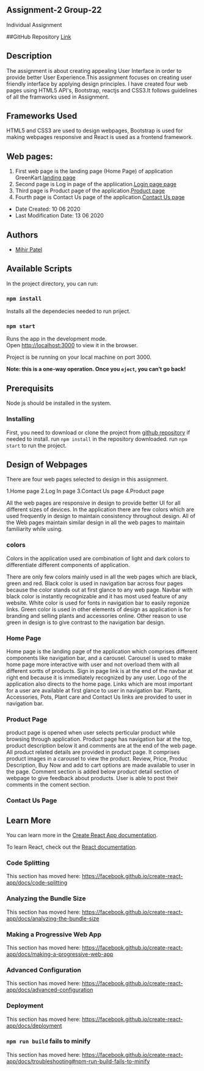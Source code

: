 ## Assignment-2 Group-22
Individual Assignment

##GitHub Repository
[Link](http://https://github.com/mihirpatel1996/Assignment-2)

 ## Description
The assignment is about creating appealing User Interface in order to provide better User Experience.This assignment focuses on creating user friendly interface 
by applying design principles. I have created four web pages using HTML5 API's, Bootstrap, reactjs and CSS3.It follows guidelines of all the framworks used in Assignment.


 ## Frameworks Used

HTML5 and CSS3 are used to design webpages, 
Bootstrap is used for making webpages responsive and
React is used as a frontend framework.

 ## Web pages:
1. First web page is the landing page (Home Page) of application GreenKart.[landing page](http://localhost:3000)
2. Second page is Log in page of the appliication.[Login page page](http://localhost:3000/login)
3. Third page is Product page of the application.[Product page](http://localhost:3000/product)
4. Fourth page is Contact Us page of the application.[Contact Us page](http://localhost:3000/contact)


* Date Created: 10 06 2020
* Last Modification Date: 13 06 2020

## Authors
* [Mihir Patel](mh47507@dal.ca)


## Available Scripts

In the project directory, you can run:
### `npm install`
Installs all the dependecies needed to run priject.

### `npm start`

Runs the app in the development mode.<br />
Open [http://localhost:3000](http://localhost:3000) to view it in the browser.

Project is be running on your local machine on port 3000.<br />

**Note: this is a one-way operation. Once you `eject`, you can’t go back!**

## Prerequisits
Node js should be installed in the system.

### Installing
First, you need to download or clone the project from [github repository](https://github.com/mihirpatel1996/Assignment-2) if needed to install.
run `npm install` in the repository downloaded.
run `npm start` to run the project.


## Design of Webpages
There are four web pages selected to design in this assignment.

1.Home page
2.Log In page
3.Contact Us page
4.Product page

All the web pages are responsive in design to provide better UI for all different sizes of devices.
In the application there are few colors which are used frequently in design to maintain consistency throughout design.
All of the Web pages maintain similar design in all the web pages to maintain familiarity while using.

### colors
Colors in the application used are combination of light and dark colors to differentiate different components of application.

There are only few colors mainly used in all the web pages which are black, green and red.
Black color is used in navigation bar across four pages because the color stands out at first glance to any web page. Navbar with black color is instantly recognizable and it has most used feature of any website.
White color is used for fonts in navigation bar to easily regonize links.
Green color is used in other elements of design as application is for branding and selling plants and accessories online.
Other reason to use green in design is to give contrast to the navigation bar design.

### Home Page
Home page is the landing page of the application which comprises different components like navigation bar, and a carousel.
Carousel is used to make home page more interactive with user and not overload them with all different sortts of products.
Sign in page link is at the end of the navbar at right end because it is immediately recognized by any user.
Logo of the application also directs to the home page.
Links which are most important for a user are available at first glance to user in navigation bar.
Plants, Accessories, Pots, Plant care and Contact Us links are provided to user in navigation bar.

### Product Page
product page is opened when user selects perticular product while browsing through application.
Product page has navigation bar at the top, product description below it and comments are at the end of the web page.
All product related details are provided in product page.
It comprises product images in a carousel to view the product.
Review, Price, Produc Description, Buy Now and add to cart options are made available to user in the page.
Comment section is added below product detail section of webpage to give feedback about products.
User is able to post their comments in the coment section.

### 

### Contact Us Page

## Learn More

You can learn more in the [Create React App documentation](https://facebook.github.io/create-react-app/docs/getting-started).

To learn React, check out the [React documentation](https://reactjs.org/).

### Code Splitting

This section has moved here: https://facebook.github.io/create-react-app/docs/code-splitting

### Analyzing the Bundle Size

This section has moved here: https://facebook.github.io/create-react-app/docs/analyzing-the-bundle-size

### Making a Progressive Web App

This section has moved here: https://facebook.github.io/create-react-app/docs/making-a-progressive-web-app

### Advanced Configuration

This section has moved here: https://facebook.github.io/create-react-app/docs/advanced-configuration

### Deployment

This section has moved here: https://facebook.github.io/create-react-app/docs/deployment

### `npm run build` fails to minify

This section has moved here: https://facebook.github.io/create-react-app/docs/troubleshooting#npm-run-build-fails-to-minify
